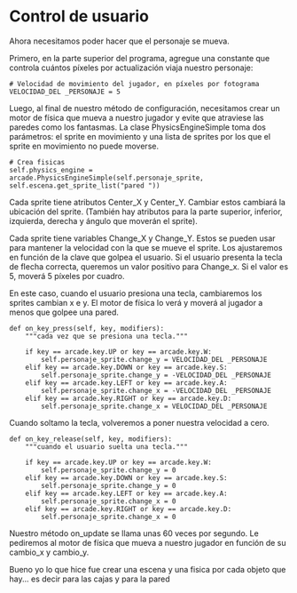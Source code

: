 # Control de usuario

Ahora necesitamos poder hacer que el personaje se mueva.

Primero, en la parte superior del programa, agregue una constante que controla cuántos píxeles por actualización viaja nuestro personaje:

    # Velocidad de movimiento del jugador, en píxeles por fotograma
    VELOCIDAD_DEL _PERSONAJE = 5

Luego, al final de nuestro método de configuración, necesitamos crear un motor de física que mueva a nuestro jugador y evite que atraviese las paredes como los fantasmas. 
La clase PhysicsEngineSimple toma dos parámetros: 
el sprite en movimiento y una lista de sprites por los que el sprite en movimiento no puede moverse.

    # Crea fisicas
    self.physics_engine = arcade.PhysicsEngineSimple(self.personaje_sprite, self.escena.get_sprite_list("pared "))

Cada sprite tiene atributos Center_X y Center_Y. Cambiar estos cambiará la ubicación del sprite. 
(También hay atributos para la parte superior, inferior, izquierda, derecha y ángulo que moverán el sprite).

Cada sprite tiene variables Change_X y Change_Y. Estos se pueden usar para mantener la velocidad con la que se mueve el sprite. Los ajustaremos en función de la clave que golpea el usuario. Si el usuario presenta la tecla de flecha correcta, queremos un valor positivo para Change_x. Si el valor es 5, moverá 5 píxeles por cuadro.

En este caso, cuando el usuario presiona una tecla, cambiaremos los sprites cambian x e y. El motor de física lo verá y moverá al jugador a menos que golpee una pared.

    def on_key_press(self, key, modifiers):
        """cada vez que se presiona una tecla."""

        if key == arcade.key.UP or key == arcade.key.W:
            self.personaje_sprite.change_y = VELOCIDAD_DEL _PERSONAJE
        elif key == arcade.key.DOWN or key == arcade.key.S:
            self.personaje_sprite.change_y = -VELOCIDAD_DEL _PERSONAJE
        elif key == arcade.key.LEFT or key == arcade.key.A:
            self.personaje_sprite.change_x = -VELOCIDAD_DEL _PERSONAJE
        elif key == arcade.key.RIGHT or key == arcade.key.D:
            self.personaje_sprite.change_x = VELOCIDAD_DEL _PERSONAJE

Cuando soltamo la tecla, volveremos a poner nuestra velocidad a cero.

    def on_key_release(self, key, modifiers):
        """cuando el usuario suelta una tecla."""

        if key == arcade.key.UP or key == arcade.key.W:
            self.personaje_sprite.change_y = 0
        elif key == arcade.key.DOWN or key == arcade.key.S:
            self.personaje_sprite.change_y = 0
        elif key == arcade.key.LEFT or key == arcade.key.A:
            self.personaje_sprite.change_x = 0
        elif key == arcade.key.RIGHT or key == arcade.key.D:
            self.personaje_sprite.change_x = 0

Nuestro método on_update se llama unas 60 veces por segundo. Le pediremos al motor de física que mueva a nuestro jugador en función de su cambio_x y cambio_y.

Bueno yo lo que hice fue crear una escena y una fisica por cada objeto que hay... es decir para las cajas y para la pared

